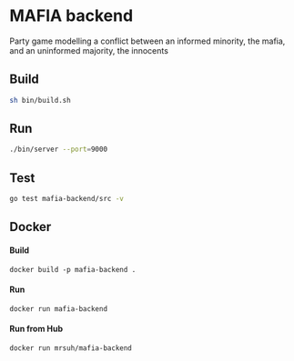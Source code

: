 # MAFIA backend

Party game modelling a conflict between an informed minority, the mafia, and an uninformed majority, the innocents

## Build
```bash
sh bin/build.sh
```

## Run
```bash
./bin/server --port=9000
```

## Test
```bash
go test mafia-backend/src -v
```

## Docker

#### Build
```
docker build -p mafia-backend .
```

#### Run
```
docker run mafia-backend
```

#### Run from Hub
```
docker run mrsuh/mafia-backend
```